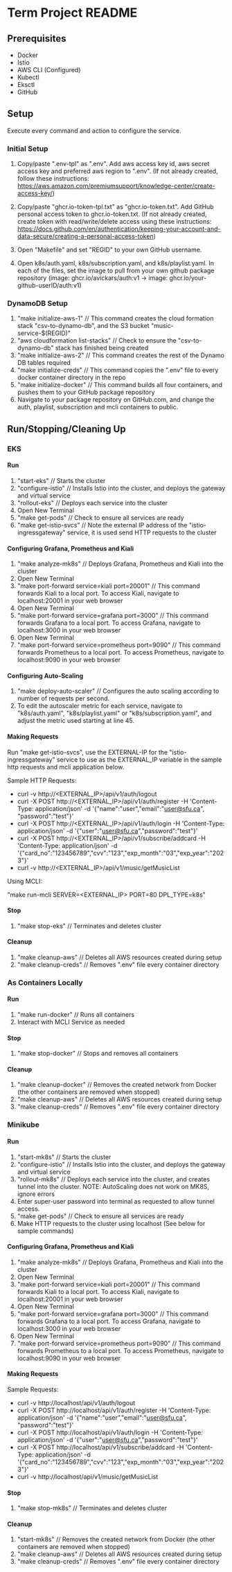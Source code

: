 # Term Project README

## Prerequisites

- Docker
- Istio
- AWS CLI (Configured)
- Kubectl
- Eksctl
- GitHub 

## Setup

Execute every command and action to configure the service.

### Initial Setup

1. Copy/paste ".env-tpl" as ".env".  Add aws access key id, aws secret access key and preferred 
aws region to ".env".  (If not already created, follow these instructions: 
https://aws.amazon.com/premiumsupport/knowledge-center/create-access-key/)

2. Copy/paste "ghcr.io-token-tpl.txt" as "ghcr.io-token.txt".  Add GitHub personal access token to ghcr.io-token.txt. (If 
not already created, create token with read/write/delete access using these instructions: 
https://docs.github.com/en/authentication/keeping-your-account-and-data-secure/creating-a-personal-access-token)

3. Open "Makefile" and set "REGID" to your own GitHub username.

4. Open k8s/auth.yaml, k8s/subscription.yaml, and k8s/playlist.yaml.  In each of the files, set the image to pull from your own github package repository (image: ghcr.io/avickars/auth:v1 -> image: ghcr.io/your-github-userID/auth:v1)

### DynamoDB Setup

1. "make initialize-aws-1" // This command creates the cloud formation stack "csv-to-dynamo-db", and the S3 bucket "music-service-$(REGID)"
2. "aws cloudformation list-stacks" // Check to ensure the "csv-to-dynamo-db" stack has finished being created
3. "make initialize-aws-2" // This command creates the rest of the Dynamo DB tables required
4. "make initialize-creds" // This command copies the ".env" file to every docker container directory in the repo
5. "make initialize-docker" // This command builds all four containers, and pushes them to your GitHub package repository
6. Navigate to your package repository on GitHub.com, and change the auth, playlist, subscription and mcli containers to public.

## Run/Stopping/Cleaning Up

### EKS

#### Run
1. "start-eks" // Starts the cluster
2. "configure-istio" // Installs Istio into the cluster, and deploys the gateway and virtual service
3. "rollout-eks" // Deploys each service into the cluster
4. Open New Terminal
6. "make get-pods" // Check to ensure all services are ready
7. "make get-istio-svcs" // Note the external IP address of the "istio-ingressgateway" service, it is used send HTTP requests to the cluster

#### Configuring Grafana, Prometheus and Kiali
1. "make analyze-mk8s" // Deploys Grafana, Prometheus and Kiali into the cluster
2. Open New Terminal
3. "make port-forward service=kiali port=20001" // This command forwards Kiali to a local port.  To access Kiali, navigate to localhost:20001 in your web browser
4. Open New Terminal
5. "make port-forward service=grafana port=3000" // This command forwards Grafana to a local port.  To access Grafana, navigate to localhost:3000 in your web browser
6. Open New Terminal
7. "make port-forward service=prometheus port=9090" // This command forwards Prometheus to a local port.  To access Prometheus, navigate to localhost:9090 in your web browser

#### Configuring Auto-Scaling
1. "make deploy-auto-scaler" // Configures the auto scaling according to number of requests per second.
2. To edit the autoscaler metric for each service, navigate to "k8s/auth.yaml", "k8s/playlist.yaml" or "k8s/subscription.yaml", and adjust the metric used starting at line 45.

#### Making Requests
Run "make get-istio-svcs", use the EXTERNAL-IP for the "istio-ingressgateway" service to use as the EXTERNAL_IP variable in the sample http requests and mcli application below.

Sample HTTP Requests:
- curl -v http://<EXTERNAL_IP>/api/v1/auth/logout
- curl -X POST http://<EXTERNAL_IP>/api/v1/auth/register -H 'Content-Type: application/json' -d '{"name":"user","email":"user@sfu.ca", "password":"test"}'
- curl -X POST http://<EXTERNAL_IP>/api/v1/auth/login -H 'Content-Type: application/json' -d '{"user":"user@sfu.ca","password":"test"}'
- curl -X POST http://<EXTERNAL_IP>/api/v1/subscribe/addcard  -H 'Content-Type: application/json' -d '{"card_no":"123456789","cvv":"123","exp_month":"03","exp_year":"2023"}'
- curl -v http://<EXTERNAL_IP>/api/v1/music/getMusicList

Using MCLI:

"make run-mcli SERVER=<EXTERNAL_IP> PORT=80 DPL_TYPE=k8s"

#### Stop
1. "make stop-eks" // Terminates and deletes cluster

#### Cleanup
1. "make cleanup-aws" // Deletes all AWS resources created during setup
2. "make cleanup-creds" // Removes ".env" file every container directory

### As Containers Locally

#### Run
1. "make run-docker" // Runs all containers
2. Interact with MCLI Service  as needed

#### Stop
1. "make stop-docker" // Stops and removes all containers

#### Cleanup
1. "make cleanup-docker" // Removes the created network from Docker (the other containers are removed when stopped)
2. "make cleanup-aws" // Deletes all AWS resources created during setup
3. "make cleanup-creds" // Removes ".env" file every container directory

### Minikube

#### Run
1. "start-mk8s" // Starts the cluster
2. "configure-istio" // Installs Istio into the cluster, and deploys the gateway and virtual service
3. "rollout-mk8s" // Deploys each service into the cluster, and creates tunnel into the cluster.  NOTE: AutoScaling does not work on MK8S, ignore errors
4. Enter super-user password into terminal as requested to allow tunnel access.
5. "make get-pods" // Check to ensure all services are ready
6. Make HTTP requests to the cluster using localhost (See below for sample commands)

#### Configuring Grafana, Prometheus and Kiali
1. "make analyze-mk8s" // Deploys Grafana, Prometheus and Kiali into the cluster
2. Open New Terminal
3. "make port-forward service=kiali port=20001" // This command forwards Kiali to a local port.  To access Kiali, navigate to localhost:20001 in your web browser
4. Open New Terminal
5. "make port-forward service=grafana port=3000" // This command forwards Grafana to a local port.  To access Grafana, navigate to localhost:3000 in your web browser
6. Open New Terminal
7. "make port-forward service=prometheus port=9090" // This command forwards Prometheus to a local port.  To access Prometheus, navigate to localhost:9090 in your web browser

#### Making Requests
Sample Requests:
- curl -v http://localhost/api/v1/auth/logout
- curl -X POST http://localhost/api/v1/auth/register -H 'Content-Type: application/json' -d '{"name":"user","email":"user@sfu.ca", "password":"test"}'
- curl -X POST http://localhost/api/v1/auth/login -H 'Content-Type: application/json' -d '{"user":"user@sfu.ca","password":"test"}'
- curl -X POST http://localhost/api/v1/subscribe/addcard  -H 'Content-Type: application/json' -d '{"card_no":"123456789","cvv":"123","exp_month":"03","exp_year":"2023"}'
- curl -v http://localhost/api/v1/music/getMusicList

#### Stop
1. "make stop-mk8s" // Terminates and deletes cluster

#### Cleanup
1. "start-mk8s" // Removes the created network from Docker (the other containers are removed when stopped)
2. "make cleanup-aws" // Deletes all AWS resources created during setup
3. "make cleanup-creds" // Removes ".env" file every container directory
